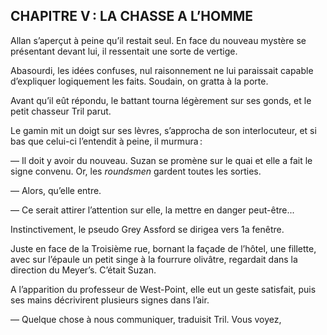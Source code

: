 ## CHAPITRE V : LA CHASSE A L’HOMME

Allan s’aperçut à peine qu’il restait seul. En face du nouveau mystère se
présentant devant lui, il ressentait une sorte de vertige.

Abasourdi, les idées confuses, nul raisonnement ne lui paraissait capable
d’expliquer logiquement les faits. Soudain, on gratta à la porte.

Avant qu’il eût répondu, le battant tourna légèrement sur ses gonds, et
le petit chasseur Tril parut.

Le gamin mit un doigt sur ses lèvres, s’approcha de son interlocuteur, et si bas que celui-ci l’entendit à peine, il murmura :

— Il doit y avoir du nouveau. Suzan se promène sur le quai et elle a fait le signe convenu. Or, les _roundsmen_ gardent toutes les sorties.

— Alors, qu’elle entre.

— Ce serait attirer l’attention sur elle, la mettre en danger peut-être...

Instinctivement, le pseudo Grey Assford se dirigea vers 1a fenêtre.

Juste en face de la Troisième rue, bornant la façade de l’hôtel, une fillette, avec sur l’épaule un petit singe à la fourrure olivâtre, regardait dans la direction du Meyer’s. C’était Suzan.

A l’apparition du professeur de West-Point, elle eut un geste satisfait,
puis ses mains décrivirent plusieurs signes dans l’air.

— Quelque chose à nous communiquer, traduisit Tril. Vous voyez,
